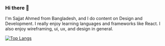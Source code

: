 ### Hi there 👋

I'm Sajjat Ahmed from Bangladesh, and I do content on Design and Development. I really enjoy learning languages and frameworks like React. I also enjoy wireframing, ui, ux, and design in general.

[![Top Langs](https://github-readme-stats.vercel.app/api/top-langs/?sajjat-ahmed=anuraghazra)](https://github.com/anuraghazra/github-readme-stats)
